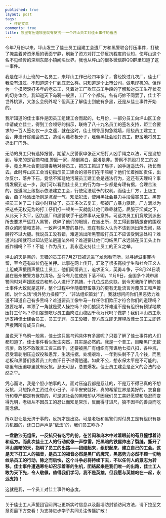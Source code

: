 ```yaml
---
published: true
layout: post
tags:
  - 评论文章
comments: true
title: 哪里有压迫哪里就有反抗——一个坪山员工对佳士事件的看法
---
```


今年7月份以来，坪山发生了佳士员工组建工会遭厂方和黑警联合打压事件，打破了掩盖着劳资矛盾的表面宁静，刷新了资方对打工仔反抗程度的认知，使坪山这个名不见经传的深圳东部小镇闻名世界。我也从坪山的很多微信群QQ群里知道了这一事件。

我是在坪山上班的一名员工，来坪山工作已经四年多了，曾经换过几次厂。佳士厂我没有进过，不知道这个厂到底怎么样。只知道是个上市公司，做电焊机的。但作为一个摸爬滚打多年的老员工，凭着对工厂欺压员工手段的了解和对员工生存状况的切身体会，我知道天下乌鸦一般黑，工厂个个都坑，各有巧妙不同罢了，佳士不世外桃源，又怎么会例外呢？但真正了解佳士到底有多黑，还是从佳士事件开始的。

我所知道的佳士事件是因员工组建工会而起的，七月份，一部分员工向坪山区工会申请成立佳士，得到工会领导的指示，联络了八十九名员工的签名支持，距工会要求的一百人签名仅一步之遥，就在这时，佳士领导层狗急跳墙，阻挠员工建立工会，非法开除建会员工，造谣污蔑积极分子，雇佣黑社会殴打员工，野蛮地将员工扔出厂门外。

无助的员工只有选择报警，期望人民警察申张正义把打人凶手绳之以法，可是没想到，等来的是官商勾结,警匪一家，颠倒黑白，混淆是非。警察不抓殴打员工的凶手，竟比黑社会更加狠毒地对待员工，把员工抓进了局子，凶手逍遥法外，扬长而去。此时坪山区工会当初指示员工建会的领导们在干嘛呢？他们忙着推缷责任，出尔反尔，落井下石，竟恬不知耻地污蔑员工建工会是违法行为，这还有天理吗？事情发展到这一步，我们可以看到佳士员工的行为每一步都是有理有据，合理合法的，是遵照上级指示依法建立工会，行使宪法赋予的权利。而佳士厂方，上级工会，燕子岭派出所则是沆瀣一气，知法犯法，使用黑社会暴力手段侵害员工。黑警把员工关了二十四小时释放了，员工多次去复工，都被厂方暴力驱赶，厂方满以为把这些无权无势的打工仔们打一顿关一天就能让他们乖乖就范，屈服于淫威之下，从此天下太平，因为黑厂和黑警联手干这种事从无意外。可这次员工们竟敢到派出所去要求严惩打人黑警，跌碎了他们的眼镜，在派出所，员工得到群情激奋的围观群众的同情和支持，一致声讨黑警的暴行。现在有些人认为不该到派出所去闹，胳膊拧不过大腿。我说员工没有错，难道派出所黑警殴打员工不应该受到惩处吗？难道派出所就可以知法犯法逍遥法外吗？难道要让他们勾结黑厂永远骑在员工头上作威作福吗？不！不能！作为员工，我永远支持佳士员工的正义之举。

坪山的天是黑的，无错的员工在7月27日被送进了龙岗看守所，以寻衅滋事罪拘留，至今还有四位仍在关押。此事在网上传开，汇聚了很多高校学生和社会正义人士组成声援团声援佳士员工，他们同情员工，追求正义，英勇斗争，于8月24日凌晨在惠州被警方暴力清场，至今有几位成员下落不明，11月9日，全国多个城市黑警同时对声援团成员和热心人进行了抓捕，十几位成员失联。到今天我所了解的佳士事件大致就是这样，整个过程中伴随着野蛮暴力的更有无耻流言污蔑员工和声援团，说什么话“境外势力操控”了，“非法组织策划”了。我就想问问你们黑恶势力难道不知道自己有多黑吗？难道要员工像牛马一样任你们欺压才符合你们的道理吗？狼要吃羊，羊顶了一角就是受人操控吗？你们狼狈为奸难道不是有组织有预谋地欺压打工仔吗？你们妄想吃尽员工血肉江山稳固千秋万代吗？做梦！我们坪山员工永远支持佳士建会员工，员工无罪，员工没错，警方应立即无罪释放佳士员工立即还声援团所有成员自由。

虽说天下乌鸦一般黑，佳士这只黑乌鸦具体有多黑呢？只要了解了佳士事件的人们都知道了。佳士事件看似发生突然，其实是必然的。我是一个普工，目睹黑厂无数坑爹，敢怒不敢敢言工资三四千，还要被黑厂有组织有预谋地七扣八扣，各种坑，忍受着剥削压迫奴役和愚弄，生活拮据，处境艰难，一年到头剩不了几个钱，而黑老板和黑警们吸着员工的血汗日子过得逍遥。如此不公，想永保太平是不可能的。哪里有压迫哪里就有反抗，忍无可忍，总要爆发。佳士员工建会是正义的合法的必然之举。

凭心而论，我是个胆小怕事的人，面对压迫我都是忍让的，不是万不得已真的不想反抗，只想挣点工资过点小日子，平平安安就好，真的希望世界是美好的，衣食自行和尊严都是有保障的，可是这社会的黑暗却从不因我们员工美好愿望和隐忍而变得光明，老板从不因员工的忍让而知足常乐，反而得寸进尺，狼不因羊的善良而吃斋念佛。

所以忍让是无济于事的，反抗才是出路，可是老板和黑警们对付员工是有组织有暴力机器的，还口口声声是“依法”的，我们员工咋办？

**一盘散沙无组织，一反抗只有吃亏的份，在苦闷和麻木中过着眼前的苟且憧憬着诗和远方。而此次佳士工人的行动就像一声惊雷，把黑暗的铁屋炸出了裂缝，撕开了坪山黑暗的天，指明了员工的出路——团结起来，组织起来，建立自己的工会。这是天下打工人的福音，是员工的福音必然是黑厂的魔咒，黑恶势力必然不顾一切地纹杀员工的行动，除之而后快，这个斗争必将持续下去，不以任何人的意志为转移。佳士事件遭遇寒冬却召示着春的生机，团结起来是我们唯一的出路，佳士工人敢为天下先，令人敬佩，值得我们学习，我不是英雄，但我愿与英雄站在一起，永远支持！**

这就是我，一个员工对佳士事件的态度。

---
关于佳士工人声援团官网网址更新实时信息以及翻墙防封锁访问方法，请下拉至文章页最下方查看！为支持进步学子共同关注传播扩散！
